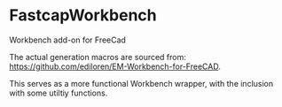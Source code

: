 # FastcapWorkbench
Workbench add-on for FreeCad

The actual generation macros are sourced from: https://github.com/ediloren/EM-Workbench-for-FreeCAD.

This serves as a more functional Workbench wrapper, with the inclusion with some utiltiy functions.
